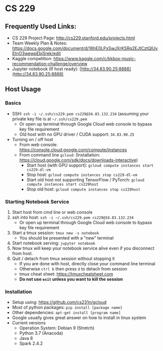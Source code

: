 # CS 229

## Frequently Used Links:
- CS 229 Project Page: http://cs229.stanford.edu/projects.html
- Team Weekly Plan & Notes: https://docs.google.com/document/d/16hE0LPxSwJXrKSRq2EJtCztQlUvEtnO3wewpEbjSrek/edit
- Kaggle competition: https://www.kaggle.com/c/kkbox-music-recommendation-challenge/overview
- Jupyter notebook (If host ready): [http://34.83.90.25:8888](http://34.83.90.25:8888)


## Host Usage
### Basics
- SSH: `ssh -i ~/.ssh/cs229.pem cs229@34.83.132.234` (assuming your private key file is at `~/.ssh/cs229.pem`
    - Or open up terminal through Google Cloud web console to bypass key file requirement
    - Old host with no GPU driver / CUDA support: `34.83.90.25`
- Turning on / off host
    - From web console: https://console.cloud.google.com/compute/instances
    - From command line `gcloud`: (Installation: https://cloud.google.com/sdk/docs/downloads-interactive)
        - Start host (with GPU support): `gcloud compute instances start cs229-dl-vm`
        - Stop host: `gcloud compute instances stop cs229-dl-vm`
        - Start old host not supporting TensorFlow / PyTorch: `gcloud compute instances start cs229host`
        - Stop old host: `gcloud compute instances stop cs229host`

### Starting Notebook Service
1. Start host from cmd line or web console
2. ssh into host: `ssh -i ~/.ssh/cs229.pem cs229@34.83.132.234`
    - Or open up terminal through Google Cloud web console to bypass key file requirement
3. Start a tmux session: `tmux new -s notebook`
    - You should be presented with a "new" terminal 
4. Start notebook serving: `jupyter notebook`
5. Now tmux will keep your notebook service alive even if you disconnect from host.
6. Quit / detach from tmux session without stopping it
    - If you are done with host, directly close your command line terminal
    - Otherwise `ctrl b` then press `d` to detach from session
    - tmux cheat sheet: https://tmuxcheatsheet.com
    - **Do not use `exit` unless you want to kill the session**

### Installation
- Setup using: https://github.com/cs231n/gcloud
- Most of python packages: `pip install [package name]`
- Other dependencies: `apt-get install [program name]`
- Google usually gives great answer on how to install in linux system
- Current versions
    - Operation System: Debian 9 (Stretch)
    - Python 3.7 (Anacoda)
    - Java 8
    - Spark 2.4.2
